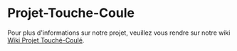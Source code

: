 # Projet-Touche-Coule

Pour plus d'informations sur notre projet, veuillez vous rendre sur notre wiki [Wiki Projet Touché-Coulé](https://github.com/Logan-Montalto/Projet-Touche-Coule/wiki).
